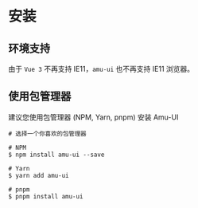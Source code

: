 # 安装

## 环境支持

由于 `Vue 3` 不再支持 IE11，`amu-ui` 也不再支持 IE11 浏览器。

## 使用包管理器

建议您使用包管理器 (NPM, Yarn, pnpm) 安装 Amu-UI

```
# 选择一个你喜欢的包管理器

# NPM
$ npm install amu-ui --save

# Yarn
$ yarn add amu-ui

# pnpm
$ pnpm install amu-ui
```